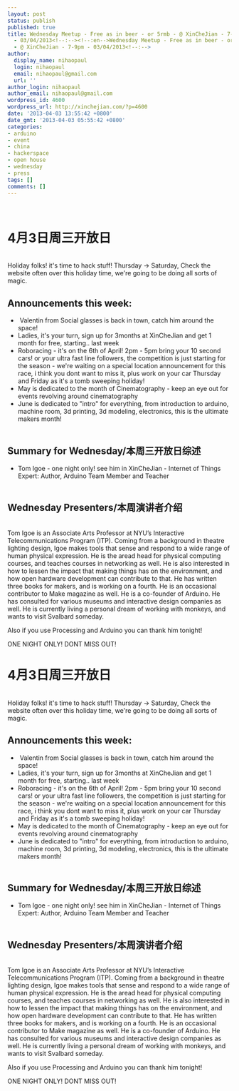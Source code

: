 ```yaml
---
layout: post
status: publish
published: true
title: Wednesday Meetup - Free as in beer - or 5rmb - @ XinCheJian - 7-9pm
  - 03/04/2013<!--:--><!--:en-->Wednesday Meetup - Free as in beer - or 5rmb
  - @ XinCheJian - 7-9pm - 03/04/2013<!--:-->
author:
  display_name: nihaopaul
  login: nihaopaul
  email: nihaopaul@gmail.com
  url: ''
author_login: nihaopaul
author_email: nihaopaul@gmail.com
wordpress_id: 4600
wordpress_url: http://xinchejian.com/?p=4600
date: '2013-04-03 13:55:42 +0800'
date_gmt: '2013-04-03 05:55:42 +0800'
categories:
- arduino
- event
- china
- hackerspace
- open house
- wednesday
- press
tags: []
comments: []
---
```

<p><!--:zh--><br />
<h1>4月3日周三开放日</h1><br />
Holiday folks! it's time to hack stuff! Thursday -> Saturday, Check the website often over this holiday time, we're going to be doing all sorts of magic.</p>
<h2>Announcements this week:</h2></p>
<ul>
<li>&nbsp;Valentin from Social glasses is back in town, catch him around the space!</li>
<li>Ladies, it's your turn, sign up for 3months at XinCheJian and get 1 month for free, starting.. last week</li>
<li>Roboracing - it's on the 6th of April! 2pm - 5pm bring your 10 second cars! or your ultra fast line followers, the competition is just starting for the season - we're waiting on a special location announcement for this race, i think you dont want to miss it, plus work on your car Thursday and Friday as it's a tomb sweeping holiday!</li>
<li>May is dedicated to the month of Cinematography - keep an eye out for events revolving around cinematography</li>
<li>June is dedicated to "intro" for everything, from introduction to arduino, machine room, 3d printing, 3d modeling, electronics, this is the ultimate makers month!</li><br />
</ul></p>
<h2>Summary for Wednesday/本周三开放日综述</h2></p>
<ul>
<li>Tom Igoe - one night only! see him in XinCheJian - Internet of Things Expert: Author, Arduino Team Member and Teacher</li><br />
</ul></p>
<h2>Wednesday Presenters/本周演讲者介绍</h2><br />
Tom Igoe is an Associate Arts Professor at NYU&rsquo;s Interactive Telecommunications Program (ITP). Coming from a background in theatre lighting design, Igoe makes tools that sense and respond to a wide range of human physical expression. He is the aread head for physical computing courses, and teaches courses in networking as well. He is also interested in how to lessen the impact that making things has on the environment, and how open hardware development can contribute to that. He has written three books for makers, and is working on a fourth. He is an occasional contributor to Make magazine as well. He is a co-founder of Arduino. He has consulted for various museums and interactive design companies as well. He is currently living a personal dream of working with monkeys, and wants to visit Svalbard someday.</p>
<p>Also if you use Processing and Arduino you can thank him tonight!</p>
<p>ONE NIGHT ONLY! DONT MISS OUT!<!--:--><!--:en--><br />
<h1>4月3日周三开放日</h1><br />
Holiday folks! it's time to hack stuff! Thursday -> Saturday, Check the website often over this holiday time, we're going to be doing all sorts of magic.</p>
<h2>Announcements this week:</h2></p>
<ul>
<li>&nbsp;Valentin from Social glasses is back in town, catch him around the space!</li>
<li>Ladies, it's your turn, sign up for 3months at XinCheJian and get 1 month for free, starting.. last week</li>
<li>Roboracing - it's on the 6th of April! 2pm - 5pm bring your 10 second cars! or your ultra fast line followers, the competition is just starting for the season - we're waiting on a special location announcement for this race, i think you dont want to miss it, plus work on your car Thursday and Friday as it's a tomb sweeping holiday!</li>
<li>May is dedicated to the month of Cinematography - keep an eye out for events revolving around cinematography</li>
<li>June is dedicated to "intro" for everything, from introduction to arduino, machine room, 3d printing, 3d modeling, electronics, this is the ultimate makers month!</li><br />
</ul></p>
<h2>Summary for Wednesday/本周三开放日综述</h2></p>
<ul>
<li>Tom Igoe - one night only! see him in XinCheJian - Internet of Things Expert: Author, Arduino Team Member and Teacher</li><br />
</ul></p>
<h2>Wednesday Presenters/本周演讲者介绍</h2><br />
Tom Igoe is an Associate Arts Professor at NYU&rsquo;s Interactive Telecommunications Program (ITP). Coming from a background in theatre lighting design, Igoe makes tools that sense and respond to a wide range of human physical expression. He is the aread head for physical computing courses, and teaches courses in networking as well. He is also interested in how to lessen the impact that making things has on the environment, and how open hardware development can contribute to that. He has written three books for makers, and is working on a fourth. He is an occasional contributor to Make magazine as well. He is a co-founder of Arduino. He has consulted for various museums and interactive design companies as well. He is currently living a personal dream of working with monkeys, and wants to visit Svalbard someday.</p>
<p>Also if you use Processing and Arduino you can thank him tonight!</p>
<p>ONE NIGHT ONLY! DONT MISS OUT!<!--:--></p>
